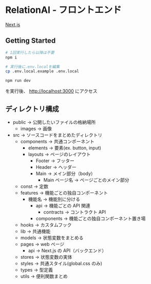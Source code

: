 # RelationAl - フロントエンド

[Next.js](https://nextjs.org/)

## Getting Started

```bash
# 1回実行したら以降は不要
npm i

# 実行後に.env.localを編集
cp .env.local.example .env.local

npm run dev
```

を実行後、 [http://localhost:3000](http://localhost:3000) にアクセス

## ディレクトリ構成

- public -> 公開したいファイルの格納場所
  - images -> 画像
- src -> ソースコードをまとめたディレクトリ
  - components -> 共通コンポーネント
    - elements -> 要素(ex. button, input)
    - layouts -> ページのレイアウト
      - Footer -> フッター
      - Header -> ヘッダー
      - Main -> メイン部分（body）
        - Main ページ名 -> ページごとのメイン部分
  - const -> 定数
  - features -> 機能ごとの独自コンポーネント
    - 機能名 -> 機能別に分ける
      - api -> 機能ごとの API 関連
        - contracts -> コントラクト API
      - components -> 機能ごとの独自コンポーネント置き場
  - hooks -> カスタムフック
  - lib -> 共通機能
  - models -> 状態変数をまとめる
  - pages -> web ページ
    - api -> Next.js の API（バックエンド）
  - stores -> 状態変数の実体
  - styles -> 共通スタイル(global.css のみ)
  - types -> 型定義
  - utils -> 便利関数まとめ
